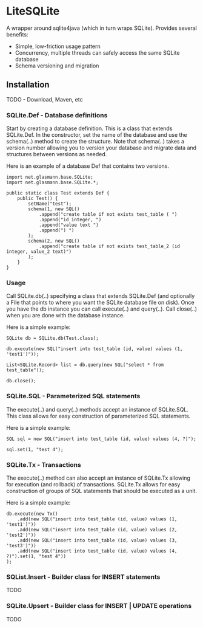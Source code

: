 # LiteSQLite

A wrapper around sqlite4java (which in turn wraps SQLite).  Provides several benefits:
* Simple, low-friction usage pattern
* Concurrency, multiple threads can safely access the same SQLite database
* Schema versioning and migration

## Installation

TODO - Download, Maven, etc

### SQLite.Def - Database definitions

Start by creating a database definition.  This is a class that extends SQLite.Def.  In the constructor, set the name of the database and use the schema(..) method to create the structure.  Note that schema(..) takes a version number allowing you to version your database and migrate data and structures between versions as needed.  

Here is an example of a database Def that contains two versions.
```
import net.glasmann.base.SQLite;
import net.glasmann.base.SQLite.*;

public static class Test extends Def {
	public Test() {
		setName("test");
		schema(1, new SQL()
			.append("create table if not exists test_table ( ")
			.append("id integer, ")
			.append("value text ")
			.append(") ")
		);
		schema(2, new SQL()
			.append("create table if not exists test_table_2 (id integer, value_2 text)")
		);
	}
}
```

### Usage

Call SQLite.db(..) specifying a class that extends SQLite.Def (and optionally a File that points to where you want the SQLite database file on disk).  Once you have the db instance you can call execute(..) and query(..).  Call close(..) when you are done with the database instance.

Here is a simple example:
```
SQLite db = SQLite.db(Test.class);

db.execute(new SQL("insert into test_table (id, value) values (1, 'test1')"));

List<SQLite.Record> list = db.query(new SQL("select * from test_table"));

db.close();
```

### SQLite.SQL - Parameterized SQL statements

The execute(..) and query(..) methods accept an instance of SQLite.SQL.  This class allows for easy construction of parameterized SQL statements.  

Here is a simple example:
```
SQL sql = new SQL("insert into test_table (id, value) values (4, ?)");

sql.set(1, "test 4");
```

### SQLite.Tx - Transactions

The execute(..) method can also accept an instance of SQLite.Tx allowing for execution (and rollback) of transactions.  SQLite.Tx allows for easy construction of groups of SQL statements that should be executed as a unit.

Here is a simple example:
```
db.execute(new Tx()
	.add(new SQL("insert into test_table (id, value) values (1, 'test1')"))
	.add(new SQL("insert into test_table (id, value) values (2, 'test2')"))
	.add(new SQL("insert into test_table (id, value) values (3, 'test3')"))
	.add(new SQL("insert into test_table (id, value) values (4, ?)").set(1, "test 4"))
);
```

### SQList.Insert - Builder class for INSERT statements

TODO

### SQLite.Upsert - Builder class for INSERT | UPDATE operations

TODO
